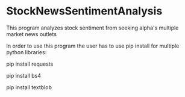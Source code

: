 # StockNewsSentimentAnalysis
This program analyzes stock sentiment from seeking alpha's multiple market news outlets


In order to use this program the user has to use pip install for multiple python libraries:

pip install requests

pip install bs4

pip install textblob

